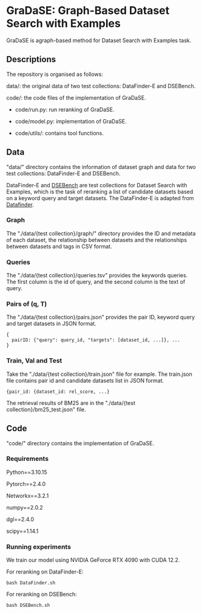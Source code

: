 # GraDaSE: Graph-Based Dataset Search with Examples

GraDaSE is agraph-based method for Dataset Search with Examples task.

[//]: # (We provide the implementaion of GraDaSE based on the official PyTorch implementation of HGB&#40;https://github.com/THUDM/HGB&#41;)

## Descriptions
The repository is organised as follows:

data/: the original data of two test collections: DataFinder-E and DSEBench.

code/: the code files of the implementation of GraDaSE.

- code/run.py: run reranking of GraDaSE.

- code/model.py: implementation of GraDaSE.

- code/utils/: contains tool functions.

## Data

"data/" directory contains the information of dataset graph and data for two test collections: DataFinder-E and DSEBench.

DataFinder-E and [DSEBench](https://github.com/nju-websoft/DSEBench) are test collections for Dataset Search with Examples, which is the task of reranking a list of candidate datasets based on a keyword query and target datasets. The DataFinder-E is adapted from [Datafinder](https://github.com/viswavi/datafinder). 

### Graph

The "./data/{test collection}/graph/" directory provides the ID and metadata of each dataset, the relationship between datasets and the relationships between datasets and tags in CSV format.

### Queries

The "./data/{test collection}/queries.tsv" provides the keywords queries. The first column is the id of query, and the second column is the text of query.

### Pairs of (q, T)

The "./data/{test collection}/pairs.json" provides the pair ID, keyword query and target datasets in JSON format. 

```
{
  pairID: {"query": query_id, "targets": [dataset_id, ...]}, ...
}
```

### Train, Val and Test
Take the "./data/{test collection}/train.json" file for example. The train.json file contains pair id and candidate datasets list in JSON format.

```
{pair_id: {dataset_id: rel_score, ...}
```

The retrieval results of BM25 are in the "./data/{test collection}/bm25_test.json" file.

## Code

"code/" directory contains the implementation of GraDaSE.

### Requirements
Python==3.10.15

Pytorch==2.4.0

Networkx==3.2.1

numpy==2.0.2

dgl==2.4.0

scipy==1.14.1

### Running experiments
We train our model using NVIDIA GeForce RTX 4090 with CUDA 12.2.

For reranking on DataFinder-E:

```
bash DataFinder.sh
```

For reranking on DSEBench:

```
bash DSEBench.sh
```

